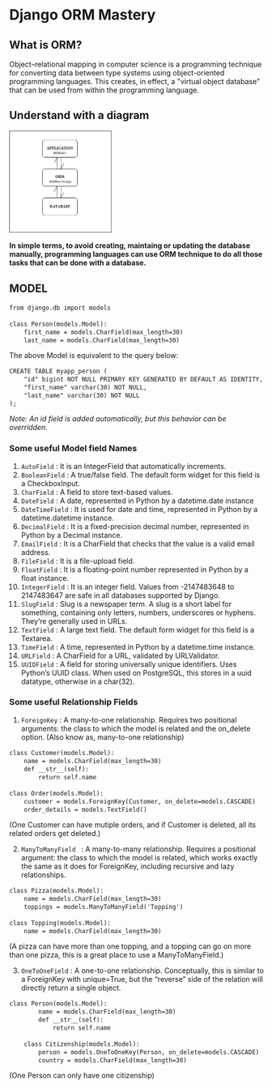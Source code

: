 # Django ORM Mastery

## What is ORM?
Object–relational mapping in computer science is a programming technique for converting data between type systems using object-oriented programming languages. 
This creates, in effect, a "virtual object database" that can be used from within the programming language.

## Understand with a diagram
<img src="images/orm_1.png"  style="max-width: 40%; max-height: 20%;"></img>

<b>In simple terms, to avoid creating, maintaing or updating the database manually, programming languages can use ORM technique to do all those tasks that can be done with a database.</b>

## MODEL

```
from django.db import models

class Person(models.Model):
    first_name = models.CharField(max_length=30)
    last_name = models.CharField(max_length=30)
```

The above Model is equivalent to the query below:

```
CREATE TABLE myapp_person (
    "id" bigint NOT NULL PRIMARY KEY GENERATED BY DEFAULT AS IDENTITY,
    "first_name" varchar(30) NOT NULL,
    "last_name" varchar(30) NOT NULL
);
```

<i>Note: An id field is added automatically, but this behavior can be overridden.</i>


### Some useful <b>Model field Names</b>

1. `AutoField` : It is an IntegerField that automatically increments.
2. `BooleanField` : A true/false field. The default form widget for this field is a CheckboxInput.
3. `CharField` : A field to store text-based values.
4. `DateField` : A date, represented in Python by a datetime.date instance
5. `DateTimeField` : It is used for date and time, represented in Python by a datetime.datetime instance.
6. `DecimalField` : It is a fixed-precision decimal number, represented in Python by a Decimal instance.
7. `EmailField` : It is a CharField that checks that the value is a valid email address.
8. `FileField` : It is a file-upload field.
9. `FloatField` : It is a floating-point number represented in Python by a float instance.
10. `IntegerField` : It is an integer field. Values from -2147483648 to 2147483647 are safe in all databases supported by Django.
11. `SlugField` : Slug is a newspaper term. A slug is a short label for something, containing only letters, numbers, underscores or hyphens. They’re generally used in URLs.
12. `TextField` : A large text field. The default form widget for this field is a Textarea.
13. `TimeField` : A time, represented in Python by a datetime.time instance.
14. `URLField` : A CharField for a URL, validated by URLValidator.
15. `UUIDField` : A field for storing universally unique identifiers. Uses Python’s UUID class. When used on PostgreSQL, this stores in a uuid datatype, otherwise in a char(32).


### Some useful <b>Relationship Fields</b>

1. `ForeignKey` : A many-to-one relationship. Requires two positional arguments: the class to which the model is related and the on_delete option. (Also know as, many-to-one relationship)

```
class Customer(models.Model):
    name = models.CharField(max_length=30)
    def __str__(self):
        return self.name
        
class Order(models.Model):
    customer = models.ForeignKey(Customer, on_delete=models.CASCADE)
    order_details = models.TextField()
```
(One Customer can have mutiple orders, and if Customer is deleted, all its related orders get deleted.)

2. `ManyToManyField	` : A many-to-many relationship. Requires a positional argument: the class to which the model is related, which works exactly the same as it does for ForeignKey, including recursive and lazy relationships.

```
class Pizza(models.Model):
    name = models.CharField(max_length=30)
    toppings = models.ManyToManyField('Topping')

class Topping(models.Model):
    name = models.CharField(max_length=30)
```
(A pizza can have more than one topping, and a topping can go on more than one pizza, this is a great place to use a ManyToManyField.)

3. `OneToOneField` : A one-to-one relationship. Conceptually, this is similar to a ForeignKey with unique=True, but the “reverse” side of the relation will directly return a single object.

```
class Person(models.Model):
        name = models.CharField(max_length=30)
        def __str__(self):
            return self.name
            
    class Citizenship(models.Model):
        person = models.OneToOneKey(Person, on_delete=models.CASCADE)
        country = models.CharField(max_length=30)
```
(One Person can only have one citizenship)
